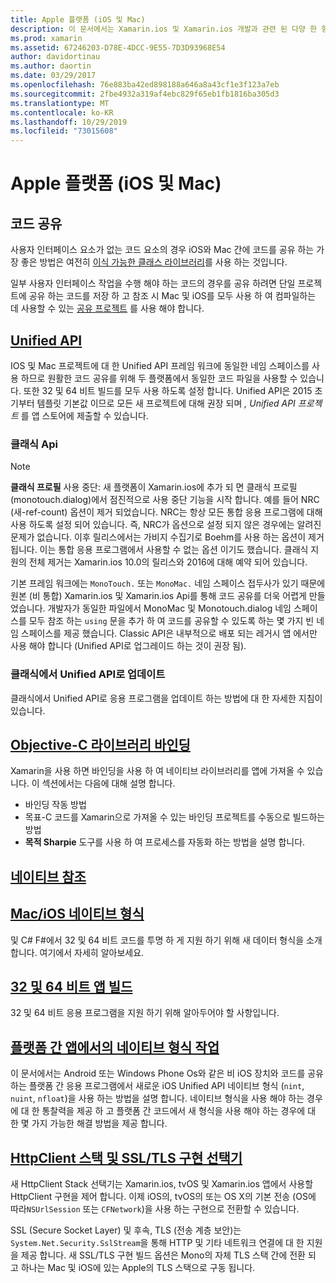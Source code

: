 ```yaml
---
title: Apple 플랫폼 (iOS 및 Mac)
description: 이 문서에서는 Xamarin.ios 및 Xamarin.ios 개발과 관련 된 다양 한 항목 (코드 공유, Unified API, 바인딩 목표-C 라이브러리, 네이티브 참조, 네이티브 형식 등)에 대해 설명 합니다.
ms.prod: xamarin
ms.assetid: 67246203-D78E-4DCC-9E55-7D3D93968E54
author: davidortinau
ms.author: daortin
ms.date: 03/29/2017
ms.openlocfilehash: 76e883ba42ed898188a646a8a43cf1e3f123a7eb
ms.sourcegitcommit: 2fbe4932a319af4ebc829f65eb1fb1816ba305d3
ms.translationtype: MT
ms.contentlocale: ko-KR
ms.lasthandoff: 10/29/2019
ms.locfileid: "73015608"
---
```

# <a name="apple-platform-ios-and-mac"></a>Apple 플랫폼 (iOS 및 Mac)

## <a name="code-sharing"></a>코드 공유

사용자 인터페이스 요소가 없는 코드 요소의 경우 iOS와 Mac 간에 코드를 공유 하는 가장 좋은 방법은 여전히 [이식 가능한 클래스 라이브러리](~/cross-platform/app-fundamentals/pcl.md)를 사용 하는 것입니다.

일부 사용자 인터페이스 작업을 수행 해야 하는 코드의 경우를 공유 하려면 단일 프로젝트에 공유 하는 코드를 저장 하 고 참조 시 Mac 및 iOS를 모두 사용 하 여 컴파일하는 데 사용할 수 있는 [공유 프로젝트](~/cross-platform/app-fundamentals/shared-projects.md) 를 사용 해야 합니다.

## <a name="unified-apiunifiedindexmd"></a>[Unified API](unified/index.md)

IOS 및 Mac 프로젝트에 대 한 Unified API 프레임 워크에 동일한 네임 스페이스를 사용 하므로 원활한 코드 공유를 위해 두 플랫폼에서 동일한 코드 파일을 사용할 수 있습니다. 또한 32 및 64 비트 빌드를 모두 사용 하도록 설정 합니다. Unified API은 2015 초기부터 템플릿 기본값 이므로 모든 새 프로젝트에 대해 권장 되며 *, Unified API 프로젝트* 를 앱 스토어에 제출할 수 있습니다.

### <a name="classic-apis"></a>클래식 Api

> [!NOTE]
> **클래식 프로필** 사용 중단: 새 플랫폼이 Xamarin.ios에 추가 되 면 클래식 프로필 (monotouch.dialog)에서 점진적으로 사용 중단 기능을 시작 합니다. 예를 들어 NRC (새-ref-count) 옵션이 제거 되었습니다. NRC는 항상 모든 통합 응용 프로그램에 대해 사용 하도록 설정 되어 있습니다. 즉, NRC가 옵션으로 설정 되지 않은 경우에는 알려진 문제가 없습니다. 이후 릴리스에서는 가비지 수집기로 Boehm를 사용 하는 옵션이 제거 됩니다. 이는 통합 응용 프로그램에서 사용할 수 없는 옵션 이기도 했습니다. 클래식 지원의 전체 제거는 Xamarin.ios 10.0의 릴리스와 2016에 대해 예약 되어 있습니다.

기본 프레임 워크에는 `MonoTouch.` 또는 `MonoMac.` 네임 스페이스 접두사가 있기 때문에 원본 (비 통합) Xamarin.ios 및 Xamarin.ios Api를 통해 코드 공유를 더욱 어렵게 만들었습니다.  개발자가 동일한 파일에서 MonoMac 및 Monotouch.dialog 네임 스페이스를 모두 참조 하는 `using` 문을 추가 하 여 코드를 공유할 수 있도록 하는 몇 가지 빈 네임 스페이스를 제공 했습니다. Classic API은 내부적으로 배포 되는 레거시 앱 에서만 사용 해야 합니다 (Unified API로 업그레이드 하는 것이 권장 됨).

### <a name="updating-from-classic-to-the-unified-api"></a>클래식에서 Unified API로 업데이트

클래식에서 Unified API로 응용 프로그램을 업데이트 하는 방법에 대 한 자세한 지침이 있습니다.

## <a name="binding-objective-c-librariesbindingindexmd"></a>[Objective-C 라이브러리 바인딩](binding/index.md)

Xamarin을 사용 하면 바인딩을 사용 하 여 네이티브 라이브러리를 앱에 가져올 수 있습니다. 이 섹션에서는 다음에 대해 설명 합니다.

- 바인딩 작동 방법
- 목표-C 코드를 Xamarin으로 가져올 수 있는 바인딩 프로젝트를 수동으로 빌드하는 방법
- **목적 Sharpie** 도구를 사용 하 여 프로세스를 자동화 하는 방법을 설명 합니다.

## <a name="native-referencesnative-referencesmd"></a>[네이티브 참조](native-references.md)

## <a name="macios-native-typesnativetypesmd"></a>[Mac/iOS 네이티브 형식](nativetypes.md)

및 C# F#에서 32 및 64 비트 코드를 투명 하 게 지원 하기 위해 새 데이터 형식을 소개 합니다.   여기에서 자세히 알아보세요.

## <a name="building-32-and-64-bit-apps32-and-64indexmd"></a>[32 및 64 비트 앱 빌드](32-and-64/index.md)

32 및 64 비트 응용 프로그램을 지원 하기 위해 알아두어야 할 사항입니다.

## <a name="working-with-native-types-in-cross-platform-appsnative-types-cross-platformmd"></a>[플랫폼 간 앱에서의 네이티브 형식 작업](native-types-cross-platform.md)

이 문서에서는 Android 또는 Windows Phone Os와 같은 비 iOS 장치와 코드를 공유 하는 플랫폼 간 응용 프로그램에서 새로운 iOS Unified API 네이티브 형식 (`nint`, `nuint`, `nfloat`)을 사용 하는 방법을 설명 합니다.
네이티브 형식을 사용 해야 하는 경우에 대 한 통찰력을 제공 하 고 플랫폼 간 코드에서 새 형식을 사용 해야 하는 경우에 대 한 몇 가지 가능한 해결 방법을 제공 합니다.

## <a name="httpclient-stack-and-ssltls-implementation-selectorhttp-stackmd"></a>[HttpClient 스택 및 SSL/TLS 구현 선택기](http-stack.md)

새 HttpClient Stack 선택기는 Xamarin.ios, tvOS 및 Xamarin.ios 앱에서 사용할 HttpClient 구현을 제어 합니다. 이제 iOS의, tvOS의 또는 OS X의 기본 전송 (OS에 따라`NSUrlSession` 또는 `CFNetwork`)을 사용 하는 구현으로 전환할 수 있습니다.

SSL (Secure Socket Layer) 및 후속, TLS (전송 계층 보안)는 `System.Net.Security.SslStream`을 통해 HTTP 및 기타 네트워크 연결에 대 한 지원을 제공 합니다. 새 SSL/TLS 구현 빌드 옵션은 Mono의 자체 TLS 스택 간에 전환 되 고 하나는 Mac 및 iOS에 있는 Apple의 TLS 스택으로 구동 됩니다.
